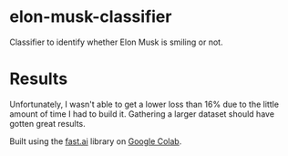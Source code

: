 # elon-musk-classifier
Classifier to identify whether Elon Musk is smiling or not.

# Results
Unfortunately, I wasn't able to get a lower loss than 16% due to the little amount of time I had to build it. Gathering a larger dataset should have gotten great results.

Built using the [fast.ai](https://www.fast.ai/) library on [Google Colab](https://colab.research.google.com).
